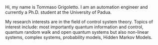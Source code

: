 Hi, my name is Tommaso Grigoletto.
I am an automation engineer and currently a Ph.D. student at the University of Padua. 

My research interests are in the field of control system theory. 
Topics of interest include: most importantly quantum information and control, quantum random walk and open quantum systems
but also non-linear systems, complex systems, probability models, Hidden Markov Models.
